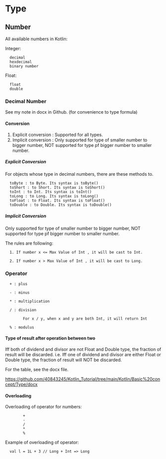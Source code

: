 # Type 
## Number 
All available numbers in Kotlin:

Integer:

      decimal
      hexdecimal
      binary number

Float:

      float
      double
      
### Decimal Number
See my note in docx in Github. (for convenience to type formula)  
#### Conversion
1. Explicit conversion : Supported for all types.
2. Implicit conversion : Only supported for type of smaller number to bigger number, NOT supported for type pf bigger number to smaller number.

##### Explicit Conversion
For objects whose type in decimal numbers, there are these methods to<type>.

      toByte : to Byte. Its syntax is toByte()
      toShort : to Short. Its syntax is toShort()
      toInt : to Int. Its syntax is toInt()
      toLong : to Long. Its syntax is toLong()
      toFloat : to Float. Its syntax is toFloat()
      toDouble : to Double. Its syntax is toDouble()

##### Implicit Conversion
Only supported for type of smaller number to bigger number, NOT supported for type pf bigger number to smaller number.

The rules are following:

      1. If number x <= Max Value of Int , it will be cast to Int.

      2. If number x > Max Value of Int , it will be cast to Long.

### Operator

      + : plus

      - : minus

      * : multiplication

      / : division

            For x / y, when x and y are both Int, it will return Int

      % : modulus

#### Type of result after operation between two
Iff both of dividend and divisor are not Float and Double type, the fraction of result will be discarded.
i.e. Iff one of dividend and divisor are either Float or Double type, the fraction of result will NOT be discarded.

For the table, see the docx file.

https://github.com/40843245/Kotlin_Tutorial/tree/main/Kotlin/Basic%20concept/Type/docx


#### Overloading
Overloading of operator for numbers:
            
            + 
            - 
            / 
            * 
            %
            
Example of overloading of operator:

      val l = 1L + 3 // Long + Int => Long

   

